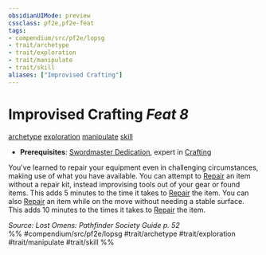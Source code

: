 ```yaml
---
obsidianUIMode: preview
cssclass: pf2e,pf2e-feat
tags:
- compendium/src/pf2e/lopsg
- trait/archetype
- trait/exploration
- trait/manipulate
- trait/skill
aliases: ["Improvised Crafting"]
---
```

# Improvised Crafting  *Feat 8*  
[archetype](archetype.md "Archetype Feat Trait")  [exploration](exploration.md "Exploration Action & Ability Trait")  [manipulate](manipulate.md "Manipulate General Trait")  [skill](skill.md "Skill Feat Trait")  

- **Prerequisites**: [Swordmaster Dedication](swordmaster-dedication-locg.md), expert in [Crafting](skills.md#Crafting)

You've learned to repair your equipment even in challenging circumstances, making use of what you have available. You can attempt to [Repair](repair.md) an item without a repair kit, instead improvising tools out of your gear or found items. This adds 5 minutes to the time it takes to [Repair](repair.md) the item. You can also [Repair](repair.md) an item while on the move without needing a stable surface. This adds 10 minutes to the times it takes to [Repair](repair.md) the item.

*Source: Lost Omens: Pathfinder Society Guide p. 52*  
%% #compendium/src/pf2e/lopsg #trait/archetype #trait/exploration #trait/manipulate #trait/skill %%